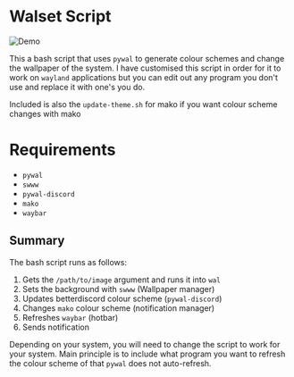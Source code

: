 # Walset Script

![Demo](wallpaperwofi.gif)

This a bash script that uses `pywal` to generate colour schemes and change the wallpaper of the system. I have customised this script in order for it to work on `wayland` applications but you can edit out any program you don't use and replace it with one's you do.

Included is also the `update-theme.sh` for mako if you want colour scheme changes with mako

# Requirements
- `pywal`
- `swww`
- `pywal-discord`
- `mako`
- `waybar`

## Summary
The bash script runs as follows:
1. Gets the `/path/to/image` argument and runs it into `wal`
2. Sets the background with `swww` (Wallpaper manager)
3. Updates betterdiscord colour scheme (`pywal-discord`)
4. Changes `mako` colour scheme (notification manager)
5. Refreshes `waybar` (hotbar)
6. Sends notification 

Depending on your system, you will need to change the script to work for your system. Main principle is to include what program you want to refresh the colour scheme of that `pywal` does not auto-refresh. 

